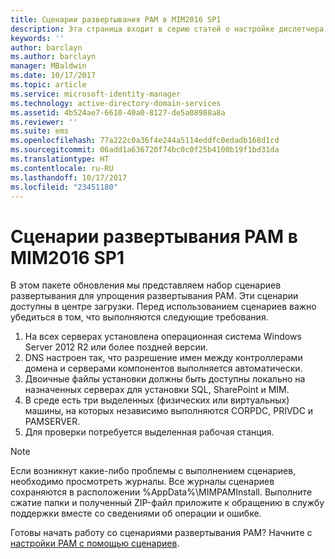 ```yaml
---
title: Сценарии развертывания PAM в MIM2016 SP1
description: Эта страница входит в серию статей о настройке диспетчера привилегированных удостоверений с помощью скриптов. Она включает список допущений относительно среды.
keywords: ''
author: barclayn
ms.author: barclayn
manager: MBaldwin
ms.date: 10/17/2017
ms.topic: article
ms.service: microsoft-identity-manager
ms.technology: active-directory-domain-services
ms.assetid: 4b524ae7-6610-40a0-8127-de5a08988a8a
ms.reviewer: ''
ms.suite: ems
ms.openlocfilehash: 77a222c0a36f4e244a5114eddfc0edadb168d1cd
ms.sourcegitcommit: 06add1a636720f74bc0c0f25b4100b19f1bd31da
ms.translationtype: HT
ms.contentlocale: ru-RU
ms.lasthandoff: 10/17/2017
ms.locfileid: "23451180"
---
```

# <a name="mim2016-sp1-pam-deployment-scripts"></a>Сценарии развертывания PAM в MIM2016 SP1

В этом пакете обновления мы представляем набор сценариев развертывания для упрощения развертывания PAM. Эти сценарии доступны в центре загрузки. Перед использованием сценариев важно убедиться в том, что выполняются следующие требования.

1. На всех серверах установлена операционная система Windows Server 2012 R2 или более поздней версии.
2. DNS настроен так, что разрешение имен между контроллерами домена и серверами компонентов выполняется автоматически.
3. Двоичные файлы установки должны быть доступны локально на назначенных серверах для установки SQL, SharePoint и MIM.
4. В среде есть три выделенных (физических или виртуальных) машины, на которых независимо выполняются CORPDC, PRIVDC и PAMSERVER.
5. Для проверки потребуется выделенная рабочая станция.

>[!NOTE]
>Если возникнут какие-либо проблемы с выполнением сценариев, необходимо просмотреть журналы. Все журналы сценариев сохраняются в расположении %AppData%\MIMPAMInstall. Выполните сжатие папки и полученный ZIP-файл приложите к обращению в службу поддержки вместе со сведениями об операции и ошибке.

Готовы начать работу со сценариями развертывания PAM? Начните с [настройки PAM с помощью сценариев](./pam/sp1-pam-configure-using-scripts.md).
